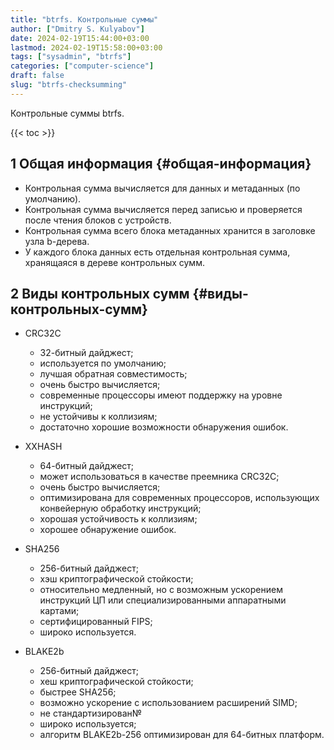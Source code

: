 ```yaml
---
title: "btrfs. Контрольные суммы"
author: ["Dmitry S. Kulyabov"]
date: 2024-02-19T15:44:00+03:00
lastmod: 2024-02-19T15:58:00+03:00
tags: ["sysadmin", "btrfs"]
categories: ["computer-science"]
draft: false
slug: "btrfs-checksumming"
---
```


Контрольные суммы btrfs.

<!--more-->

{{< toc >}}


## <span class="section-num">1</span> Общая информация {#общая-информация}

-   Контрольная сумма вычисляется для данных и метаданных (по умолчанию).
-   Контрольная сумма вычисляется перед записью и проверяется после чтения блоков с устройств.
-   Контрольная сумма всего блока метаданных хранится в заголовке узла b-дерева.
-   У каждого блока данных есть отдельная контрольная сумма, хранящаяся в дереве контрольных сумм.


## <span class="section-num">2</span> Виды контрольных сумм {#виды-контрольных-сумм}

-   CRC32C
    -   32-битный дайджест;
    -   используется по умолчанию;
    -   лучшая обратная совместимость;
    -   очень быстро вычисляется;
    -   современные процессоры имеют поддержку на уровне инструкций;
    -   не устойчивы к коллизиям;
    -   достаточно хорошие возможности обнаружения ошибок.

-   XXHASH
    -   64-битный дайджест;
    -   может использоваться в качестве преемника CRC32C;
    -   очень быстро вычисляется;
    -   оптимизирована для современных процессоров, использующих конвейерную обработку инструкций;
    -   хорошая устойчивость к коллизиям;
    -   хорошее обнаружение ошибок.

-   SHA256
    -   256-битный дайджест;
    -   хэш криптографической стойкости;
    -   относительно медленный, но с возможным ускорением инструкций ЦП или специализированными аппаратными картами;
    -   сертифицированный FIPS;
    -   широко используется.

-   BLAKE2b
    -   256-битный дайджест;
    -   хеш криптографической стойкости;
    -   быстрее SHA256;
    -   возможно ускорение с использованием расширений SIMD;
    -   не стандартизирован№
    -   широко используется;
    -   алгоритм BLAKE2b-256 оптимизирован для 64-битных платформ.
